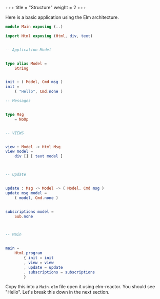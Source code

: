 +++
title       = "Structure"
weight      = 2
+++

Here is a basic application using the Elm architecture. 

```elm
module Main exposing (..)

import Html exposing (Html, div, text)


-- Application Model


type alias Model =
    String


init : ( Model, Cmd msg )
init =
    ( "Hello", Cmd.none )

-- Messages


type Msg
    = NoOp


-- VIEWS


view : Model -> Html Msg
view model =
    div [] [ text model ]



-- Update


update : Msg -> Model -> ( Model, Cmd msg )
update msg model =
    ( model, Cmd.none )


subscriptions model =
    Sub.none



-- Main


main =
    Html.program
        { init = init
        , view = view
        , update = update
        , subscriptions = subscriptions
        }
```

Copy this into a `Main.elm` file open it using elm-reactor. You should see "Hello". Let's break this down in the next section.